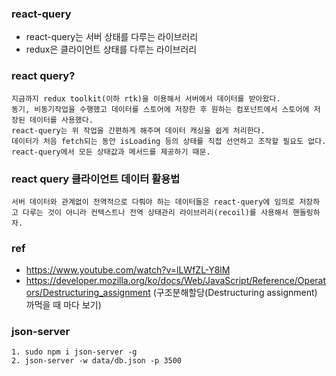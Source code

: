 ### react-query
- react-query는 서버 상태를 다루는 라이브러리
- redux은 클라이언트 상태를 다루는 라이브러리

### react query?
    지금까지 redux toolkit(이하 rtk)을 이용해서 서버에서 데이터를 받아왔다.
    동기, 비동기작업을 수행했고 데이터를 스토어에 저장한 후 원하는 컴포넌트에서 스토어에 저장된 데이터를 사용했다.
    react-query는 위 작업을 간편하게 해주며 데이터 캐싱을 쉽게 처리한다.
    데이터가 처음 fetch되는 동안 isLoading 등의 상태를 직접 선언하고 조작할 필요도 없다. react-query에서 모든 상태값과 메서드를 제공하기 때문.

### react query 클라이언트 데이터 활용법
    서버 데이터와 관계없이 전역적으로 다뤄야 하는 데이터들은 react-query에 임의로 저장하고 다루는 것이 아니라 컨텍스트나 전역 상태관리 라이브러리(recoil)를 사용해서 핸들링하자.

### ref
- https://www.youtube.com/watch?v=lLWfZL-Y8lM
- https://developer.mozilla.org/ko/docs/Web/JavaScript/Reference/Operators/Destructuring_assignment (구조분해할당(Destructuring assignment) 까먹을 때 마다 보기)

### json-server
    1. sudo npm i json-server -g
    2. json-server -w data/db.json -p 3500